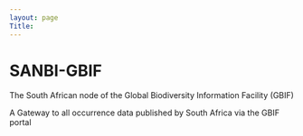 ```yaml
---
layout: page
Title: 
---
```

# SANBI-GBIF 
The South African node of the Global Biodiversity Information Facility (GBIF)

A Gateway to all occurrence data published by South Africa via the GBIF portal  

